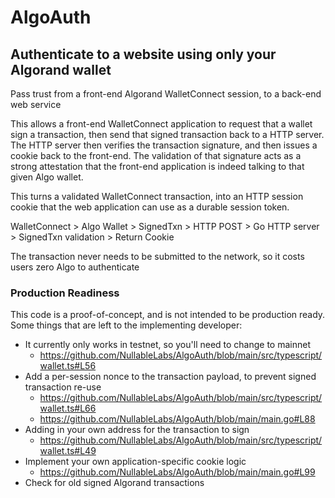 # AlgoAuth

## Authenticate to a website using only your Algorand wallet

Pass trust from a front-end Algorand WalletConnect session, to a back-end web service

This allows a front-end WalletConnect application to request that a wallet sign a transaction, then send that signed transaction back to a HTTP server. The HTTP server then verifies the transaction signature, and then issues a cookie back to the front-end. The validation of that signature acts as a strong attestation that the front-end application is indeed talking to that given Algo wallet.

This turns a validated WalletConnect transaction, into an HTTP session cookie that the web application can use as a durable session token.

WalletConnect > Algo Wallet > SignedTxn > HTTP POST > Go HTTP server > SignedTxn validation > Return Cookie

The transaction never needs to be submitted to the network, so it costs users zero Algo to authenticate

### Production Readiness
This code is a proof-of-concept, and is not intended to be production ready. Some things that are left to the implementing developer:
* It currently only works in testnet, so you'll need to change to mainnet
  * https://github.com/NullableLabs/AlgoAuth/blob/main/src/typescript/wallet.ts#L56
* Add a per-session nonce to the transaction payload, to prevent signed transaction re-use
  * https://github.com/NullableLabs/AlgoAuth/blob/main/src/typescript/wallet.ts#L66
  * https://github.com/NullableLabs/AlgoAuth/blob/main/main.go#L88
* Adding in your own address for the transaction to sign
  * https://github.com/NullableLabs/AlgoAuth/blob/main/src/typescript/wallet.ts#L49
* Implement your own application-specific cookie logic
  * https://github.com/NullableLabs/AlgoAuth/blob/main/main.go#L99
* Check for old signed Algorand transactions